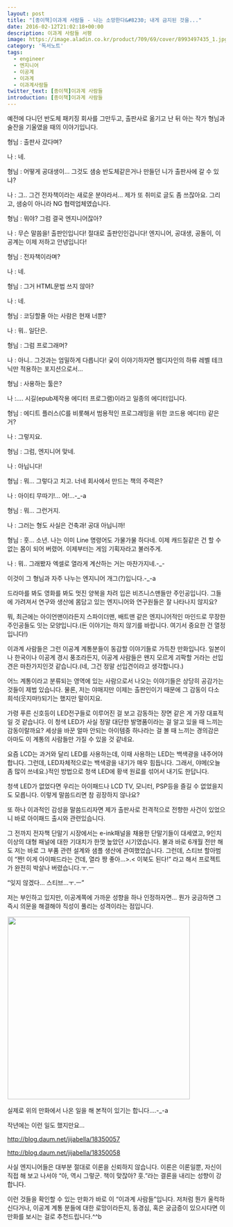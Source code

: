 ```yaml
---
layout: post
title: "[종이책]이과계 사람들 - 나는 소망한다&#8230; 내게 금지된 것을..."
date: 2016-02-12T21:02:18+00:00
description: 이과계 사람들 서평
image: https://image.aladin.co.kr/product/709/69/cover/8993497435_1.jpg
category: '독서노트'
tags:
  - engineer
  - 엔지니어
  - 이공계
  - 이과계
  - 이과계사람들
twitter_text: [종이책]이과계 사람들
introduction: [종이책]이과계 사람들
---
```


예전에 다니던 반도체 패키징 회사를 그만두고, 출판사로 옮기고 난 뒤 아는 작가 형님과 술잔을 기울였을 때의 이야기입니다.

형님 : 출판사 갔다며?
  
나 : 네.
  
형님 : 어떻게 공대생이&#8230; 그것도 샘숭 반도체같은거나 만들던 니가 출판사에 갈 수 있냐?
  
나 : 그.. 그건 전자책이라는 새로운 분야라서&#8230; 제가 또 취미로 글도 좀 쓰잖아요. 그리고, 샘숭이 아니라 NG 협력업체였습니다.
  
형님 : 뭐야? 그럼 결국 엔지니어잖아?
  
나 : 무슨 말씀을! 출판인입니다! 절대로 출판인인겁니다! 엔지니어, 공대생, 공돌이, 이공계는 이제 저하고 안녕입니다!
  
형님 : 전자책이라며?
  
나 : 네.
  
형님 : 그거 HTML문법 쓰지 않아?
  
나 : 네.
  
형님 : 코딩할줄 아는 사람은 현재 너뿐?
  
나 : 뭐.. 일단은.
  
형님 : 그럼 프로그래머?
  
나 : 아니.. 그것과는 엄밀하게 다릅니다! 궂이 이야기하자면 웹디자인의 하류 레벨 테크닉만 적용하는 포지션으로서&#8230;
  
형님 : 사용하는 툴은?
  
나 :&#8230;. 시길(epub제작용 에디터 프로그램)이라고 일종의 에디터입니다.
  
형님 : 에디트 플러스(C를 비롯해서 범용적인 프로그래밍을 위한 코드용 에디터) 같은거?
  
나 : 그렇지요.
  
형님 : 그럼, 엔지니어 맞네.
  
나 : 아닙니다!
  
형님 : 뭐&#8230; 그렇다고 치고. 너네 회사에서 만드는 책의 주력은?
  
나 : 아이티 무따기!&#8230; 어!&#8230;-_-a
  
형님 : 뭐&#8230; 그런거지.

나 : 그러는 형도 사실은 건축과! 공대 아닙니까!
  
형님 : 훗&#8230; 소년. 나는 이미 Line 명령어도 가물가물 하다네. 이제 캐드질같은 건 할 수 없는 몸이 되어 버렸어. 이제부터는 게임 기획자라고 불러주게.
  
나 : 뭐.. 그래봤자 엑셀로 열라게 계산하는 거는 마찬가지네.-_-

이것이 그 형님과 자주 나누는 엔지니어 개그(?)입니다.-_-a

드라마를 봐도 영화를 봐도 멋진 양복을 차려 입은 비즈니스맨들만 주인공입니다. 그들에 가려져서 연구와 생산에 몸담고 있는 엔지니어와 연구원들은 잘 나타나지 않지요?
  
뭐, 최근에는 아이언맨이라든지 스파이더맨, 배트맨 같은 엔지니어적인 마인드로 무장한 주인공들도 잇는 모양입니다.(돈 이야기는 하지 않기를 바랍니다. 여기서 중요한 건 열정입니다!)

이과계 사람들은 그런 이공계 계통분들이 동감할 이야기들로 가득찬 만화입니다. 일본이나 한국이나 이공계 경시 풍조라든지, 이공계 사람들은 왠지 모르게 괴팍할 거라는 선입견은 마찬가지인것 같습니다.(네, 그건 정말 선입견이라고 생각합니다.)

어느 계통이라고 분류되는 영역에 있는 사람으로서 나오는 이야기들은 상당히 공감가는 것들이 제법 있습니다. 물론, 저는 야매지만 이제는 출판인이기 때문에 그 감동이 다소 희석(웃지마!)되기는 했지만 말이지요.

가령 푸른 신호등이 LED전구들로 이루어진 걸 보고 감동하는 장면 같은 게 가장 대표적일 것 같습니다. 이 청색 LED가 사실 정말 대단한 발명품이라는 걸 알고 있을 때 느끼는 감동이랄까요? 세상을 바꾼 얼마 안되는 아이템중 하나라는 걸 볼 때 느끼는 경의감은 아마도 이 계통의 사람들만 가질 수 있을 것 같네요.

요즘 LCD는 과거와 달리 LED를 사용하는데, 이때 사용하는 LED는 백색광을 내주어야 합니다. 그런데, LED자체적으로는 백색광을 내기가 매우 힘듭니다. 그래서, 야메(오늘 좀 많이 쓰네요.)적인 방법으로 청색 LED에 황색 원료를 섞어서 내기도 한답니다.

청색 LED가 없었다면 우리는 아이패드나 LCD TV, 모니터, PSP등을 즐길 수 없었을지도 모릅니다. 이렇게 말씀드리면 참 굉장하지 않나요?

또 하나 이과적인 감성을 말씀드리자면 제가 출판사로 전격적으로 전향한 사건이 있었으니 바로 아이패드 출시와 관련있습니다.

그 전까지 전자책 단말기 시장에서는 e-ink패널을 채용한 단말기들이 대세였고, 9인치 이상의 대형 패널에 대한 기대치가 한껏 높았던 시기였습니다. 불과 바로 6개월 전만 해도 저는 바로 그 부품 관련 설계와 샘플 생산에 관여했었습니다. 그런데, 스티브 할아범이 &#8220;짠! 이게 아이패드라는 건데, 열라 짱 좋아&#8230;>.< 이북도 된다!&#8221; 라고 해서 프로젝트가 완전히 박살나 버렸습니다.ㅜ.ㅡ

&#8220;잊지 않겠다&#8230; 스티브&#8230;ㅜ.ㅡ&#8221;

저는 부인하고 있지만, 이공계쪽에 가까운 성향을 하나 인정하자면&#8230; 뭔가 궁금하면 그 즉시 의문을 해결해야 직성이 풀리는 성격이라는 점입니다.

<img id="A_196E92314CFF9561373ABE" class="tx-daum-image" src="http://cfile209.uf.daum.net/image/196E92314CFF9561373ABE" alt="" width="420" border="0" hspace="1" vspace="1" />

실제로 위의 만화에서 나온 일을 해 본적이 있기는 합니다&#8230;.-_-a

작년에는 이런 일도 했지만요&#8230;

<http://blog.daum.net/jijabella/18350057>
  
<http://blog.daum.net/jijabella/18350058>

사실 엔지니어들은 대부분 절대로 이론을 신뢰하지 않습니다. 이론은 이론일뿐, 자신이 직접 해 보고 나서야 &#8220;아, 역시 그렇군. 책이 맞잖아? 훗.&#8221;라는 결론을 내리는 성향이 강합니다.

이런 것들을 확인할 수 있는 만화가 바로 이 &#8220;이과계 사람들&#8221;입니다. 저처럼 뭔가 울컥하신다거나, 이공계 계통 분들에 대한 로망이라든지, 동경심, 혹은 궁금증이 있으시다면 이 만화를 보시는 걸로 추천드립니다.^^b
